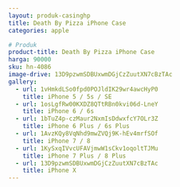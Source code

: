 ```yaml
---
layout: produk-casinghp
title: Death By Pizza iPhone Case
categories: apple

# Produk
product-title: Death By Pizza iPhone Case
harga: 90000
sku: hn-4086
image-drive: 13D9pzwmSDBUxwmDGjCzZuutXN7cBzTAc
gallery:
  - url: 1vHmkdLSo0fpd0POJldIK29wr4awcHyP0
    title: iPhone 5 / 5s / SE
  - url: 1osLgfRw00KXDZ8QTtRBn0kvi06d-LneY
    title: iPhone 6 / 6s
  - url: 1bTuZ4p-czMaur2NxmIsDdwxfcY7OLr3Z
    title: iPhone 6 Plus / 6s Plus
  - url: 1AvzKQy8VqNhd9mwZVQj9K-hEv4mrfSOf
    title: iPhone 7 / 8
  - url: 1KySxqIVvcUFAVjmwW1sCkv1oqoltTJMu
    title: iPhone 7 Plus / 8 Plus
  - url: 13D9pzwmSDBUxwmDGjCzZuutXN7cBzTAc
    title: iPhone X
---
```

